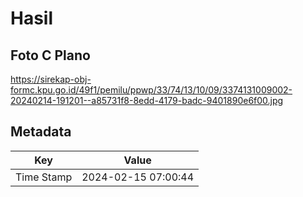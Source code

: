 # Hasil

## Foto C Plano

https://sirekap-obj-formc.kpu.go.id/49f1/pemilu/ppwp/33/74/13/10/09/3374131009002-20240214-191201--a85731f8-8edd-4179-badc-9401890e6f00.jpg


## Metadata

| Key        | Value               |
| ---------- | ------------------- |
| Time Stamp | 2024-02-15 07:00:44 |



